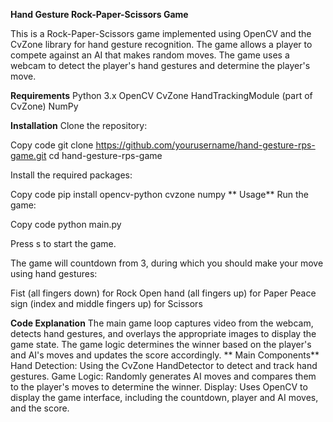 **Hand Gesture Rock-Paper-Scissors Game**

This is a Rock-Paper-Scissors game implemented using OpenCV and the CvZone library for hand gesture recognition. The game allows a player to compete against an AI that makes random moves. The game uses a webcam to detect the player's hand gestures and determine the player's move.

**Requirements**
Python 3.x
OpenCV
CvZone
HandTrackingModule (part of CvZone)
NumPy

**Installation**
Clone the repository:

Copy code
git clone https://github.com/yourusername/hand-gesture-rps-game.git
cd hand-gesture-rps-game

Install the required packages:

Copy code
pip install opencv-python cvzone numpy
**
Usage**
Run the game:

Copy code
python main.py

Press s to start the game.

The game will countdown from 3, during which you should make your move using hand gestures:

Fist (all fingers down) for Rock
Open hand (all fingers up) for Paper
Peace sign (index and middle fingers up) for Scissors


**Code Explanation**
The main game loop captures video from the webcam, detects hand gestures, and overlays the appropriate images to display the game state. The game logic determines the winner based on the player's and AI's moves and updates the score accordingly.
**
Main Components**
Hand Detection: Using the CvZone HandDetector to detect and track hand gestures.
Game Logic: Randomly generates AI moves and compares them to the player's moves to determine the winner.
Display: Uses OpenCV to display the game interface, including the countdown, player and AI moves, and the score.
